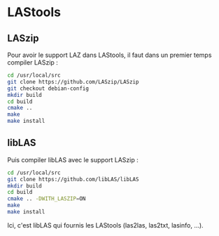 # LAStools

## LASzip

Pour avoir le support LAZ dans LAStools, il faut dans un premier temps compiler
LASzip :

```bash
cd /usr/local/src
git clone https://github.com/LASzip/LASzip
git checkout debian-config
mkdir build
cd build
cmake ..
make
make install
```

## libLAS

Puis compiler libLAS avec le support LASzip :

```bash
cd /usr/local/src
git clone https://github.com/libLAS/libLAS
mkdir build
cd build
cmake .. -DWITH_LASZIP=ON
make
make install
```

Ici, c'est libLAS qui fournis les LAStools (las2las, las2txt, lasinfo, ...).
